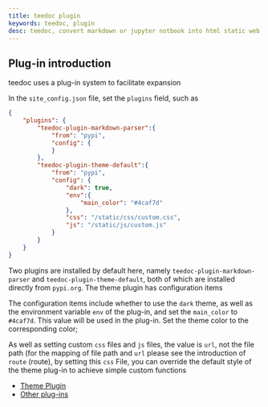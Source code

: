 ```yaml
---
title: teedoc plugin
keywords: teedoc, plugin
desc: teedoc, convert markdown or jupyter notbook into html static web pages, introduce teedoc plug-ins
---
```



## Plug-in introduction

teedoc uses a plug-in system to facilitate expansion


In the `site_config.json` file, set the `plugins` field, such as
```json
{
    "plugins": {
        "teedoc-plugin-markdown-parser":{
            "from": "pypi",
            "config": {
            }
        },
        "teedoc-plugin-theme-default":{
            "from": "pypi",
            "config": {
                "dark": true,
                "env":{
                    "main_color": "#4caf7d"
                },
                "css": "/static/css/custom.css",
                "js": "/static/js/custom.js"
            }
        }
    }
}
```

Two plugins are installed by default here, namely `teedoc-plugin-markdown-parser` and `teedoc-plugin-theme-default`, both of which are installed directly from `pypi.org`. The theme plugin has configuration items

The configuration items include whether to use the `dark` theme, as well as the environment variable `env` of the plug-in, and set the `main_color` to `#4caf7d`. This value will be used in the plug-in. Set the theme color to the corresponding color;

As well as setting custom `css` files and `js` files, the value is `url`, not the file path (for the mapping of file path and `url` please see the introduction of `route` (route), by setting this `css` File, you can override the default style of the theme plug-in to achieve simple custom functions


* [Theme Plugin](./themes.md)
* [Other plug-ins](./others.md)
